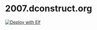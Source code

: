 # 2007.dconstruct.org

[![Deploy with Elf](https://img.shields.io/badge/deploy-elf-green.svg?style=flat-square)](http://elf.clearleft.com)